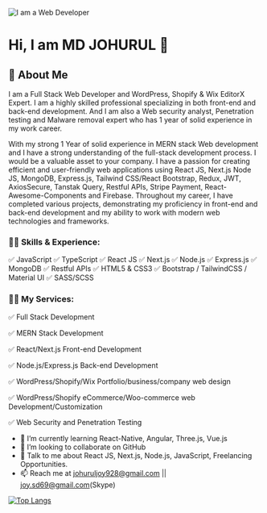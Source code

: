 ![I am a Web Developer](https://media.licdn.com/dms/image/D5616AQGq-fvkxc_2zQ/profile-displaybackgroundimage-shrink_350_1400/0/1690039983258?e=1701302400&v=beta&t=GkivCZOhNk-TIo4lvUAXyYbSBECmiXS_n8YWQMLlPFs)

# Hi, I am MD JOHURUL 👋

## 🚀 About Me

I am a Full Stack Web Developer and WordPress, Shopify & Wix EditorX Expert. I am a highly skilled professional specializing in both front-end and back-end development. And I am also a Web security analyst, Penetration testing and Malware removal expert who has 1 year of solid experience in my work career.

With my strong 1 Year of solid experience in MERN stack Web development and I have a strong understanding of the full-stack development process. I would be a valuable asset to your company. I have a passion for creating efficient and user-friendly web applications using React JS, Next.js Node JS, MongoDB, Express.js, Tailwind CSS/React Bootstrap, Redux, JWT, AxiosSecure, Tanstak Query, Restful APIs, Stripe Payment, React-Awesome-Components and Firebase. Throughout my career, I have completed various projects, demonstrating my proficiency in front-end and back-end development and my ability to work with modern web technologies and frameworks.

### 👨‍💻 Skills & Experience: 

✅ JavaScript    ✅ TypeScript    ✅ React JS    ✅ Next.js    ✅ Node.js    ✅ Express.js    ✅ MongoDB    ✅ Restful APIs    ✅ HTML5 & CSS3    ✅ Bootstrap / TailwindCSS / Material UI ✅ SASS/SCSS



### 👨‍💻 My Services:

✅ Full Stack Development

✅ MERN Stack Development

✅ React/Next.js Front-end Development

✅ Node.js/Express.js Back-end Development

✅ WordPress/Shopify/Wix Portfolio/business/company web design

✅ WordPress/Shopify eCommerce/Woo-commerce web Development/Customization

✅ Web Security and Penetration Testing


- 🌱 I’m currently learning React-Native, Angular, Three.js, Vue.js
- 👯 I’m looking to collaborate on GitHub
- 💬 Talk to me about React JS, Next.js, Node.js, JavaScript, Freelancing Opportunities.
- 📫 Reach me at johuruljoy928@gmail.com || joy.sd69@gmail.com(Skype)


[![Top Langs](https://github-readme-stats.vercel.app/api/top-langs/?username=johuruljoy69&layout=compact)](https://github.com/anuraghazra/github-readme-stats)


